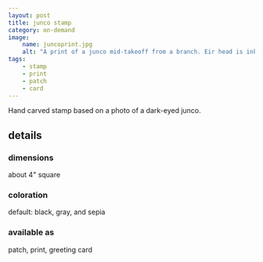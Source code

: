 ```yaml
---
layout: post
title: junco stamp
category: on-demand
image: 
    name: juncoprint.jpg
    alt: "A print of a junco mid-takeoff from a branch. Eir head is inked in black, body in gray, and the branch in sepia."
tags:
    - stamp
    - print
    - patch
    - card
---
```


Hand carved stamp based on a photo of a dark-eyed junco.

## details

### dimensions

about 4" square

### coloration

default: black, gray, and sepia

### available as

patch, print, greeting card
